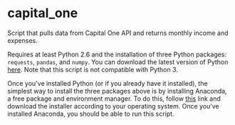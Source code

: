 # capital_one
Script that pulls data from Capital One API and returns monthly income and expenses.

Requires at least Python 2.6 and the installation of three Python packages: `requests`, `pandas`, and `numpy`.
You can download the latest version of Python [here](https://www.python.org/downloads/). Note that this script is not compatible with Python 3.

Once you've installed Python (or if you already have it installed), the simplest way to install the three packages above is by installing Anaconda, a free package and environment manager.
To do this, follow [this](https://docs.continuum.io/anaconda/install) link and download the installer according to your operating system.
Once you've installed Anaconda, you should be able to run this script. 
